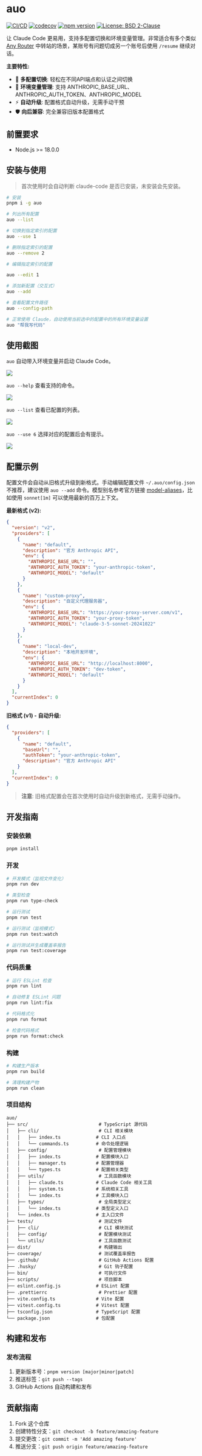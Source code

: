 # auo

[![CI/CD](https://github.com/millylee/auo/actions/workflows/ci.yml/badge.svg)](https://github.com/millylee/auo/actions/workflows/ci.yml)
[![codecov](https://codecov.io/gh/millylee/auo/branch/main/graph/badge.svg)](https://codecov.io/gh/millylee/auo)
[![npm version](https://badge.fury.io/js/auo.svg)](https://badge.fury.io/js/auo)
[![License: BSD 2-Clause](https://img.shields.io/badge/License-BSD%202--Clause-blue.svg)](https://opensource.org/license/bsd-2-clause)

让 Claude Code 更易用，支持多配置切换和环境变量管理。非常适合有多个类似 [Any Router](https://github.com/millylee/anyrouter-check-in) 中转站的场景，某账号有问题切成另一个账号后使用 `/resume` 继续对话。

**主要特性:**

- 🔄 **多配置切换**: 轻松在不同API端点和认证之间切换
- 🔧 **环境变量管理**: 支持 ANTHROPIC_BASE_URL、ANTHROPIC_AUTH_TOKEN、ANTHROPIC_MODEL
- ⚡ **自动升级**: 配置格式自动升级，无需手动干预
- 🛡️ **向后兼容**: 完全兼容旧版本配置格式

## 前置要求

- Node.js >= 18.0.0

## 安装与使用

> 首次使用时会自动判断 claude-code 是否已安装，未安装会先安装。

```bash
# 安装
pnpm i -g auo

# 列出所有配置
auo --list

# 切换到指定索引的配置
auo --use 1

# 删除指定索引的配置
auo --remove 2

# 编辑指定索引的配置

auo --edit 1

# 添加新配置（交互式）
auo --add

# 查看配置文件路径
auo --config-path

# 正常使用 Claude，自动使用当前选中的配置中的所有环境变量设置
auo "帮我写代码"
```

## 使用截图

`auo` 自动带入环境变量并启动 Claude Code。

![](https://github.com/user-attachments/assets/6eeef760-1537-4add-912f-49c2a999e0c7)

`auo --help` 查看支持的命令。

![](https://github.com/user-attachments/assets/9a868d5c-40c5-45a5-a3c8-6bd3c7217e72)

`auo --list` 查看已配置的列表。

![](https://github.com/user-attachments/assets/2ad62b8a-ee72-487c-8323-511e97922443)

`auo --use 6` 选择对应的配置后会有提示。

![](https://github.com/user-attachments/assets/f27f85be-b91a-4550-b2c3-5aae80003ed5)

## 配置示例

配置文件会自动从旧格式升级到新格式。手动编辑配置文件 `~/.auo/config.json` 不推荐，建议使用 `auo --add` 命令。模型别名参考官方链接 [model-aliases](https://docs.anthropic.com/en/docs/claude-code/model-config#model-aliases)，比如使用 `sonnet[1m]` 可以使用最新的百万上下文。

**最新格式 (v2):**

```json
{
  "version": "v2",
  "providers": [
    {
      "name": "default",
      "description": "官方 Anthropic API",
      "env": {
        "ANTHROPIC_BASE_URL": "",
        "ANTHROPIC_AUTH_TOKEN": "your-anthropic-token",
        "ANTHROPIC_MODEL": "default"
      }
    },
    {
      "name": "custom-proxy",
      "description": "自定义代理服务器",
      "env": {
        "ANTHROPIC_BASE_URL": "https://your-proxy-server.com/v1",
        "ANTHROPIC_AUTH_TOKEN": "your-proxy-token",
        "ANTHROPIC_MODEL": "claude-3-5-sonnet-20241022"
      }
    },
    {
      "name": "local-dev",
      "description": "本地开发环境",
      "env": {
        "ANTHROPIC_BASE_URL": "http://localhost:8000",
        "ANTHROPIC_AUTH_TOKEN": "dev-token",
        "ANTHROPIC_MODEL": "default"
      }
    }
  ],
  "currentIndex": 0
}
```

**旧格式 (v1) - 自动升级:**

```json
{
  "providers": [
    {
      "name": "default",
      "baseUrl": "",
      "authToken": "your-anthropic-token",
      "description": "官方 Anthropic API"
    }
  ],
  "currentIndex": 0
}
```

> **注意**: 旧格式配置会在首次使用时自动升级到新格式，无需手动操作。

## 开发指南

### 安装依赖

```bash
pnpm install
```

### 开发

```bash
# 开发模式（监视文件变化）
pnpm run dev

# 类型检查
pnpm run type-check

# 运行测试
pnpm run test

# 运行测试（监视模式）
pnpm run test:watch

# 运行测试并生成覆盖率报告
pnpm run test:coverage
```

### 代码质量

```bash
# 运行 ESLint 检查
pnpm run lint

# 自动修复 ESLint 问题
pnpm run lint:fix

# 代码格式化
pnpm run format

# 检查代码格式
pnpm run format:check
```

### 构建

```bash
# 构建生产版本
pnpm run build

# 清理构建产物
pnpm run clean
```

### 项目结构

```
auo/
├── src/                          # TypeScript 源代码
│   ├── cli/                      # CLI 相关模块
│   │   ├── index.ts             # CLI 入口点
│   │   └── commands.ts          # 命令处理逻辑
│   ├── config/                   # 配置管理模块
│   │   ├── index.ts             # 配置模块入口
│   │   ├── manager.ts           # 配置管理器
│   │   └── types.ts             # 配置相关类型
│   ├── utils/                    # 工具函数模块
│   │   ├── claude.ts            # Claude Code 相关工具
│   │   ├── system.ts            # 系统相关工具
│   │   └── index.ts             # 工具模块入口
│   ├── types/                    # 全局类型定义
│   │   └── index.ts             # 类型定义入口
│   └── index.ts                 # 主入口文件
├── tests/                        # 测试文件
│   ├── cli/                      # CLI 模块测试
│   ├── config/                   # 配置模块测试
│   └── utils/                    # 工具函数测试
├── dist/                         # 构建输出
├── coverage/                     # 测试覆盖率报告
├── .github/                      # GitHub Actions 配置
├── .husky/                       # Git 钩子配置
├── bin/                          # 可执行文件
├── scripts/                      # 项目脚本
├── eslint.config.js             # ESLint 配置
├── .prettierrc                   # Prettier 配置
├── vite.config.ts               # Vite 配置
├── vitest.config.ts             # Vitest 配置
├── tsconfig.json                # TypeScript 配置
└── package.json                 # 包配置
```

## 构建和发布

### 发布流程

1. 更新版本号：`pnpm version [major|minor|patch]`
2. 推送标签：`git push --tags`
3. GitHub Actions 自动构建和发布

## 贡献指南

1. Fork 这个仓库
2. 创建特性分支：`git checkout -b feature/amazing-feature`
3. 提交更改：`git commit -m 'Add amazing feature'`
4. 推送分支：`git push origin feature/amazing-feature`
